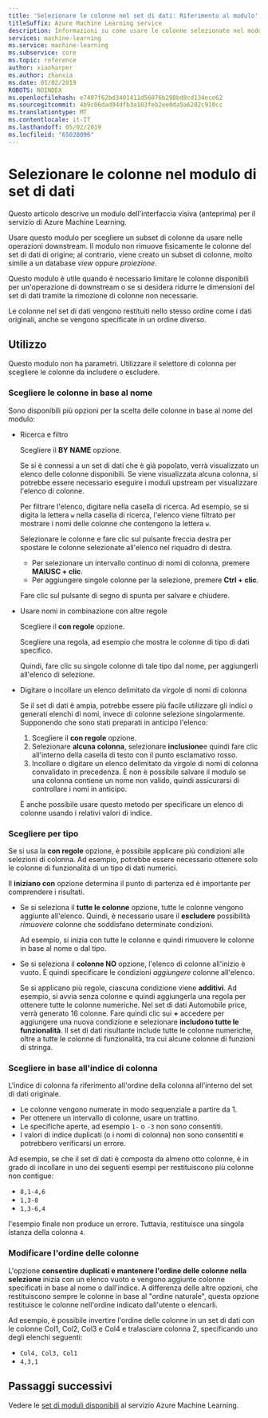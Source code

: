 ```yaml
---
title: 'Selezionare le colonne nel set di dati: Riferimento al modulo'
titleSuffix: Azure Machine Learning service
description: Informazioni su come usare le colonne selezionate nel modulo di set di dati nel servizio Azure Machine Learning per scegliere un subset di colonne da usare nelle operazioni downstream.
services: machine-learning
ms.service: machine-learning
ms.subservice: core
ms.topic: reference
author: xiaoharper
ms.author: zhanxia
ms.date: 05/02/2019
ROBOTS: NOINDEX
ms.openlocfilehash: e7407f62bd3401411d56076b298bd8cd134ece62
ms.sourcegitcommit: 4b9c06dad94dfb3a103feb2ee0da5a6202c910cc
ms.translationtype: MT
ms.contentlocale: it-IT
ms.lasthandoff: 05/02/2019
ms.locfileid: "65028096"
---
```

# <a name="select-columns-in-dataset-module"></a>Selezionare le colonne nel modulo di set di dati

Questo articolo descrive un modulo dell'interfaccia visiva (anteprima) per il servizio di Azure Machine Learning.

Usare questo modulo per scegliere un subset di colonne da usare nelle operazioni downstream. Il modulo non rimuove fisicamente le colonne del set di dati di origine; al contrario, viene creato un subset di colonne, molto simile a un database *view* oppure *proiezione*.

Questo modulo è utile quando è necessario limitare le colonne disponibili per un'operazione di downstream o se si desidera ridurre le dimensioni del set di dati tramite la rimozione di colonne non necessarie.

Le colonne nel set di dati vengono restituiti nello stesso ordine come i dati originali, anche se vengono specificate in un ordine diverso.

## <a name="how-to-use"></a>Utilizzo

Questo modulo non ha parametri. Utilizzare il selettore di colonna per scegliere le colonne da includere o escludere.

### <a name="choose-columns-by-name"></a>Scegliere le colonne in base al nome

Sono disponibili più opzioni per la scelta delle colonne in base al nome del modulo: 

+ Ricerca e filtro

    Scegliere il **BY NAME** opzione.

    Se si è connessi a un set di dati che è già popolato, verrà visualizzato un elenco delle colonne disponibili. Se viene visualizzata alcuna colonna, si potrebbe essere necessario eseguire i moduli upstream per visualizzare l'elenco di colonne.

    Per filtrare l'elenco, digitare nella casella di ricerca. Ad esempio, se si digita la lettera `w` nella casella di ricerca, l'elenco viene filtrato per mostrare i nomi delle colonne che contengono la lettera `w`.

    Selezionare le colonne e fare clic sul pulsante freccia destra per spostare le colonne selezionate all'elenco nel riquadro di destra.

    + Per selezionare un intervallo continuo di nomi di colonna, premere **MAIUSC + clic**.
    + Per aggiungere singole colonne per la selezione, premere **Ctrl + clic**.

    Fare clic sul pulsante di segno di spunta per salvare e chiudere.

+ Usare nomi in combinazione con altre regole

    Scegliere il **con regole** opzione.
    
    Scegliere una regola, ad esempio che mostra le colonne di tipo di dati specifico.

    Quindi, fare clic su singole colonne di tale tipo dal nome, per aggiungerli all'elenco di selezione.

+ Digitare o incollare un elenco delimitato da virgole di nomi di colonna

    Se il set di dati è ampia, potrebbe essere più facile utilizzare gli indici o generati elenchi di nomi, invece di colonne selezione singolarmente. Supponendo che sono stati preparati in anticipo l'elenco:

    1. Scegliere il **con regole** opzione. 
    2. Selezionare **alcuna colonna**, selezionare **inclusione**e quindi fare clic all'interno della casella di testo con il punto esclamativo rosso. 
    3. Incollare o digitare un elenco delimitato da virgole di nomi di colonna convalidato in precedenza. È non è possibile salvare il modulo se una colonna contiene un nome non valido, quindi assicurarsi di controllare i nomi in anticipo.
    
    È anche possibile usare questo metodo per specificare un elenco di colonne usando i relativi valori di indice. 

### <a name="choose-by-type"></a>Scegliere per tipo

Se si usa la **con regole** opzione, è possibile applicare più condizioni alle selezioni di colonna. Ad esempio, potrebbe essere necessario ottenere solo le colonne di funzionalità di un tipo di dati numerici.

Il **iniziano con** opzione determina il punto di partenza ed è importante per comprendere i risultati. 

+ Se si seleziona il **tutte le colonne** opzione, tutte le colonne vengono aggiunte all'elenco. Quindi, è necessario usare il **escludere** possibilità *rimuovere* colonne che soddisfano determinate condizioni. 

    Ad esempio, si inizia con tutte le colonne e quindi rimuovere le colonne in base al nome o dal tipo.

+ Se si seleziona il **colonne NO** opzione, l'elenco di colonne all'inizio è vuoto. È quindi specificare le condizioni *aggiungere* colonne all'elenco. 

    Se si applicano più regole, ciascuna condizione viene **additivi**. Ad esempio, si avvia senza colonne e quindi aggiungerla una regola per ottenere tutte le colonne numeriche. Nel set di dati Automobile price, verrà generato 16 colonne. Fare quindi clic sui **+** accedere per aggiungere una nuova condizione e selezionare **includono tutte le funzionalità**. Il set di dati risultante include tutte le colonne numeriche, oltre a tutte le colonne di funzionalità, tra cui alcune colonne di funzioni di stringa.

### <a name="choose-by-column-index"></a>Scegliere in base all'indice di colonna

L'indice di colonna fa riferimento all'ordine della colonna all'interno del set di dati originale.

+ Le colonne vengono numerate in modo sequenziale a partire da 1.  
+ Per ottenere un intervallo di colonne, usare un trattino. 
+ Le specifiche aperte, ad esempio `1-` o `-3` non sono consentiti.
+ I valori di indice duplicati (o i nomi di colonna) non sono consentiti e potrebbero verificarsi un errore.

Ad esempio, se che il set di dati è composta da almeno otto colonne, è in grado di incollare in uno dei seguenti esempi per restituiscono più colonne non contigue: 

+ `8,1-4,6`
+ `1,3-8`
+ `1,3-6,4` 

l'esempio finale non produce un errore. Tuttavia, restituisce una singola istanza della colonna `4`.



### <a name="change-order-of-columns"></a>Modificare l'ordine delle colonne

L'opzione **consentire duplicati e mantenere l'ordine delle colonne nella selezione** inizia con un elenco vuoto e vengono aggiunte colonne specificati in base al nome o dall'indice. A differenza delle altre opzioni, che restituiscono sempre le colonne in base al "ordine naturale", questa opzione restituisce le colonne nell'ordine indicato dall'utente o elencarli. 

Ad esempio, è possibile invertire l'ordine delle colonne in un set di dati con le colonne Col1, Col2, Col3 e Col4 e tralasciare colonna 2, specificando uno degli elenchi seguenti:

+ `Col4, Col3, Col1`
+ `4,3,1`


## <a name="next-steps"></a>Passaggi successivi

Vedere le [set di moduli disponibili](module-reference.md) al servizio Azure Machine Learning. 